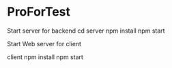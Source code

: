 # ProForTest
Start server for backend
cd server
npm install
npm start


Start Web server for client

client
npm install
npm start
